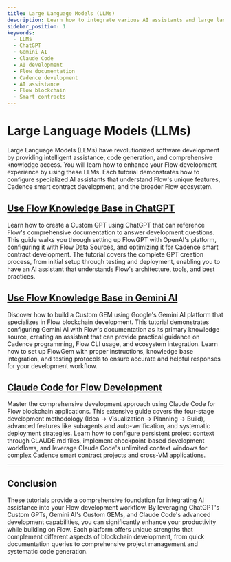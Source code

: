 ```yaml
---
title: Large Language Models (LLMs)
description: Learn how to integrate various AI assistants and large language models with Flow development to enhance productivity, code quality, and development workflows.
sidebar_position: 1
keywords:
  - LLMs
  - ChatGPT
  - Gemini AI
  - Claude Code
  - AI development
  - Flow documentation
  - Cadence development
  - AI assistance
  - Flow blockchain
  - Smart contracts
---
```


# Large Language Models (LLMs)

Large Language Models (LLMs) have revolutionized software development by providing intelligent assistance, code generation, and comprehensive knowledge access. You will learn how to enhance your Flow development experience by using these LLMs. Each tutorial demonstrates how to configure specialized AI assistants that understand Flow's unique features, Cadence smart contract development, and the broader Flow ecosystem.

## [Use Flow Knowledge Base in ChatGPT]

Learn how to create a Custom GPT using ChatGPT that can reference Flow's comprehensive documentation to answer development questions. This guide walks you through setting up FlowGPT with OpenAI's platform, configuring it with Flow Data Sources, and optimizing it for Cadence smart contract development. The tutorial covers the complete GPT creation process, from initial setup through testing and deployment, enabling you to have an AI assistant that understands Flow's architecture, tools, and best practices.

## [Use Flow Knowledge Base in Gemini AI]

Discover how to build a Custom GEM using Google's Gemini AI platform that specializes in Flow blockchain development. This tutorial demonstrates configuring Gemini AI with Flow's documentation as its primary knowledge source, creating an assistant that can provide practical guidance on Cadence programming, Flow CLI usage, and ecosystem integration. Learn how to set up FlowGem with proper instructions, knowledge base integration, and testing protocols to ensure accurate and helpful responses for your development workflow.

## [Claude Code for Flow Development]

Master the comprehensive development approach using Claude Code for Flow blockchain applications. This extensive guide covers the four-stage development methodology (Idea → Visualization → Planning → Build), advanced features like subagents and auto-verification, and systematic deployment strategies. Learn how to configure persistent project context through CLAUDE.md files, implement checkpoint-based development workflows, and leverage Claude Code's unlimited context windows for complex Cadence smart contract projects and cross-VM applications.

---

## Conclusion

These tutorials provide a comprehensive foundation for integrating AI assistance into your Flow development workflow. By leveraging ChatGPT's Custom GPTs, Gemini AI's Custom GEMs, and Claude Code's advanced development capabilities, you can significantly enhance your productivity while building on Flow. Each platform offers unique strengths that complement different aspects of blockchain development, from quick documentation queries to comprehensive project management and systematic code generation.

<!-- Reference-style links, will not render on page. -->

[Use Flow Knowledge Base in ChatGPT]: ./chatgpt.md
[Use Flow Knowledge Base in Gemini AI]: ./gemini.md
[Claude Code for Flow Development]: ./claude-code.md